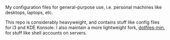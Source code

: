 My configuration files for general-purpose use, i.e. personal machines like
desktops, laptops, etc.

This repo is considerably heavyweight, and contains stuff like config files for
i3 and KDE Konsole. I also maintain a more lightweight fork,
[dotfiles-min](https://bitbucket.org/hbw/dotfiles-min), for stuff like shell
accounts on servers.
